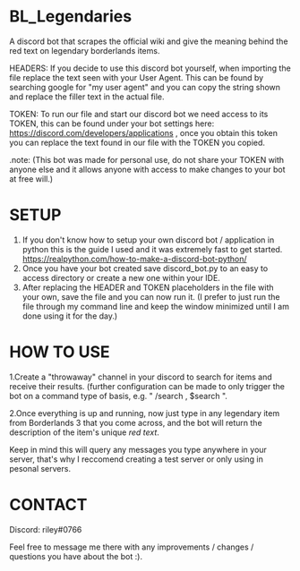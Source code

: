 # BL_Legendaries
A discord bot that scrapes the official wiki and give the meaning behind the red text on legendary borderlands items.

HEADERS: If you decide to use this discord bot yourself, when importing the file replace the text seen with your User Agent. This can be found by searching google for "my user agent" and you can copy the string shown and replace the filler text in the actual file.

TOKEN: To run our file and start our discord bot we need access to its TOKEN, this can be found under your bot settings here: https://discord.com/developers/applications , once you obtain this token you can replace the text found in our file with the TOKEN you copied.

.note: (This bot was made for personal use, do not share your TOKEN with anyone else and it allows anyone with access to make changes to your bot at free will.)


SETUP
=====
1. If you don't know how to setup your own discord bot / application in python this is the guide I used and it was extremely fast to get started. https://realpython.com/how-to-make-a-discord-bot-python/
2. Once you have your bot created save discord_bot.py to an easy to access directory or create a new one within your IDE.
3. After replacing the HEADER and TOKEN placeholders in the file with your own, save the file and you can now run it. (I prefer to just run the file through my command line and keep the window minimized until I am done using it for the day.)


HOW TO USE
==========
1.Create a "throwaway" channel in your discord to search for items and receive their results. (further configuration can be made to only trigger the bot on a command type of basis, e.g. " /search , $search ".

2.Once everything is up and running, now just type in any legendary item from Borderlands 3 that you come across, and the bot will return the description of the item's unique *red text*.

Keep in mind this will query any messages you type anywhere in your server, that's why I reccomend creating a test server or only using in pesonal servers.



CONTACT
=======
Discord: riley#0766

Feel free to message me there with any improvements / changes / questions you have about the bot :).
